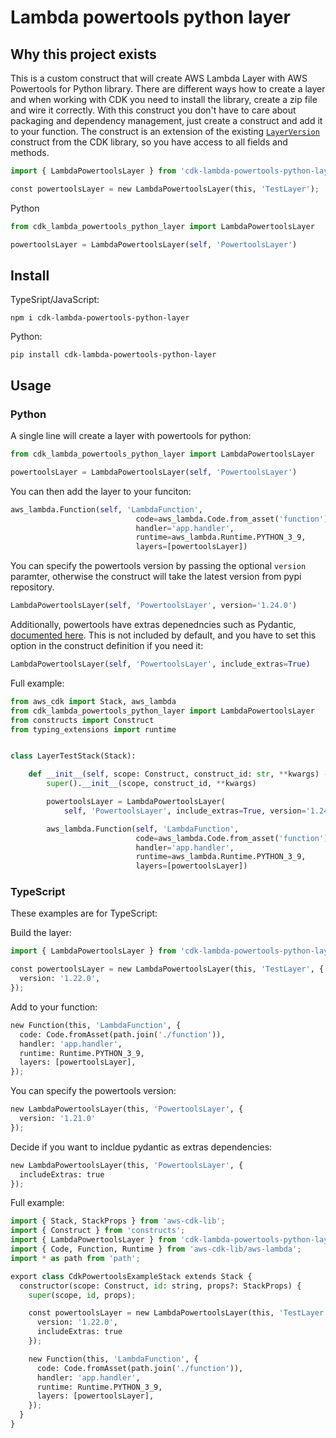 # Lambda powertools python layer

## Why this project exists

This is a custom construct that will create AWS Lambda Layer with AWS Powertools for Python library. There are different
ways how to create a layer and when working with CDK you need to install the library, create a zip file and wire it
correctly. With this construct you don't have to care about packaging and dependency management, just create a construct
and add it to your function. The construct is an extension of the
existing [`LayerVersion`](https://docs.aws.amazon.com/cdk/api/v1/docs/@aws-cdk_aws-lambda.LayerVersion.html) construct
from the CDK library, so you have access to all fields and methods.

```python
import { LambdaPowertoolsLayer } from 'cdk-lambda-powertools-python-layer';

const powertoolsLayer = new LambdaPowertoolsLayer(this, 'TestLayer');
```

Python

```python
from cdk_lambda_powertools_python_layer import LambdaPowertoolsLayer

powertoolsLayer = LambdaPowertoolsLayer(self, 'PowertoolsLayer')
```

## Install

TypeSript/JavaScript:

```shell
npm i cdk-lambda-powertools-python-layer
```

Python:

```shell
pip install cdk-lambda-powertools-python-layer
```

## Usage

### Python

A single line will create a layer with powertools for python:

```python
from cdk_lambda_powertools_python_layer import LambdaPowertoolsLayer

powertoolsLayer = LambdaPowertoolsLayer(self, 'PowertoolsLayer')
```

You can then add the layer to your funciton:

```python
aws_lambda.Function(self, 'LambdaFunction',
                            code=aws_lambda.Code.from_asset('function'),
                            handler='app.handler',
                            runtime=aws_lambda.Runtime.PYTHON_3_9,
                            layers=[powertoolsLayer])
```

You can specify the powertools version by passing the optional `version` paramter, otherwise the construct will take the
latest version from pypi repository.

```python
LambdaPowertoolsLayer(self, 'PowertoolsLayer', version='1.24.0')
```

Additionally, powertools have extras depenedncies such as
Pydantic, [documented here](https://awslabs.github.io/aws-lambda-powertools-python/latest/#lambda-layer). This is not
included by default, and you have to set this option in the construct definition if you need it:

```python
LambdaPowertoolsLayer(self, 'PowertoolsLayer', include_extras=True)
```

Full example:

```python
from aws_cdk import Stack, aws_lambda
from cdk_lambda_powertools_python_layer import LambdaPowertoolsLayer
from constructs import Construct
from typing_extensions import runtime


class LayerTestStack(Stack):

    def __init__(self, scope: Construct, construct_id: str, **kwargs) -> None:
        super().__init__(scope, construct_id, **kwargs)

        powertoolsLayer = LambdaPowertoolsLayer(
            self, 'PowertoolsLayer', include_extras=True, version='1.24.0')

        aws_lambda.Function(self, 'LambdaFunction',
                            code=aws_lambda.Code.from_asset('function'),
                            handler='app.handler',
                            runtime=aws_lambda.Runtime.PYTHON_3_9,
                            layers=[powertoolsLayer])

```

### TypeScript

These examples are for TypeScript:

Build the layer:

```python
import { LambdaPowertoolsLayer } from 'cdk-lambda-powertools-python-layer';

const powertoolsLayer = new LambdaPowertoolsLayer(this, 'TestLayer', {
  version: '1.22.0',
});
```

Add to your function:

```python
new Function(this, 'LambdaFunction', {
  code: Code.fromAsset(path.join('./function')),
  handler: 'app.handler',
  runtime: Runtime.PYTHON_3_9,
  layers: [powertoolsLayer],
});
```

You can specify the powertools version:

```python
new LambdaPowertoolsLayer(this, 'PowertoolsLayer', {
  version: '1.21.0'
});
```

Decide if you want to incldue pydantic as extras dependencies:

```python
new LambdaPowertoolsLayer(this, 'PowertoolsLayer', {
  includeExtras: true
});
```

Full example:

```python
import { Stack, StackProps } from 'aws-cdk-lib';
import { Construct } from 'constructs';
import { LambdaPowertoolsLayer } from 'cdk-lambda-powertools-python-layer';
import { Code, Function, Runtime } from 'aws-cdk-lib/aws-lambda';
import * as path from 'path';

export class CdkPowertoolsExampleStack extends Stack {
  constructor(scope: Construct, id: string, props?: StackProps) {
    super(scope, id, props);

    const powertoolsLayer = new LambdaPowertoolsLayer(this, 'TestLayer', {
      version: '1.22.0',
      includeExtras: true
    });

    new Function(this, 'LambdaFunction', {
      code: Code.fromAsset(path.join('./function')),
      handler: 'app.handler',
      runtime: Runtime.PYTHON_3_9,
      layers: [powertoolsLayer],
    });
  }
}
```
